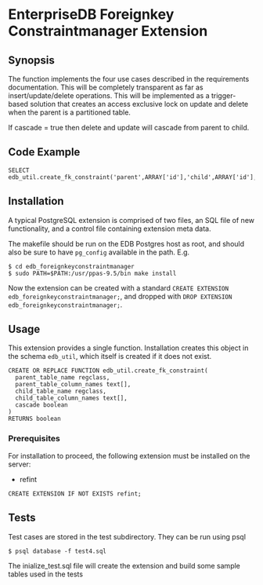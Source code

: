 # EnterpriseDB Foreignkey Constraintmanager Extension
## Synopsis
The function implements the four use cases described in the requirements documentation. This will be completely transparent as far as insert/update/delete operations. This will be implemented as a trigger-based solution that creates an access exclusive lock on update and delete when the parent is a partitioned table.

If cascade = true then delete and update will cascade from parent to child.

## Code Example

```
SELECT  edb_util.create_fk_constraint('parent',ARRAY['id'],'child',ARRAY['id'],true);
```

## Installation
A typical PostgreSQL extension is comprised of two files, an SQL file of new functionality, and a control file containing extension meta data. 

The makefile should be run on the EDB Postgres host as root, and should also be sure to have `pg_config` available in the path. E.g.

```
$ cd edb_foreignkeyconstraintmanager
$ sudo PATH=$PATH:/usr/ppas-9.5/bin make install
```

Now the extension can be created with a standard `CREATE EXTENSION edb_foreignkeyconstraintmanager;`, and dropped with `DROP EXTENSION edb_foreignkeyconstraintmanager;`.

## Usage
This extension provides a single function.  Installation creates this object in the schema `edb_util`, which itself is created if it does not exist.

```
CREATE OR REPLACE FUNCTION edb_util.create_fk_constraint(
  parent_table_name regclass, 
  parent_table_column_names text[], 
  child_table_name regclass, 
  child_table_column_names text[], 
  cascade boolean
)
RETURNS boolean
```
 
### Prerequisites
For installation to proceed, the following extension must be installed on the  server:
* refint

```
CREATE EXTENSION IF NOT EXISTS refint;
```

## Tests

Test cases are stored in the test subdirectory.  They can be run using psql
```
$ psql database -f test4.sql 
```
The inialize_test.sql file will create the extension and build some sample tables used in the tests
